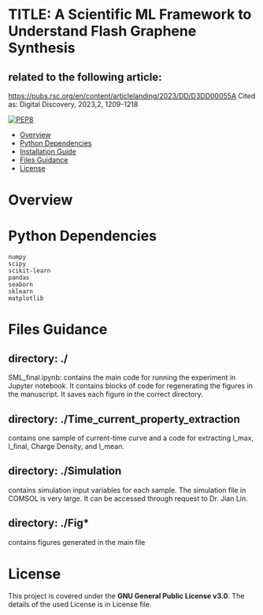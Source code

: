 ﻿# TITLE: A Scientific ML Framework to Understand Flash Graphene Synthesis 
## related to the following article: 
https://pubs.rsc.org/en/content/articlelanding/2023/DD/D3DD00055A
Cited as: Digital Discovery, 2023,2, 1209-1218

[![PEP8](https://img.shields.io/badge/code%20style-pep8-orange.svg)](https://www.python.org/dev/peps/pep-0008/)

- [Overview](#overview)
- [Python Dependencies](#Python-dependencies)
- [Installation Guide](#installation-guide)
- [Files Guidance](#files-guidance)
- [License](#license)

# Overview


# Python Dependencies

```
numpy
scipy
scikit-learn
pandas
seaborn
sklearn
matplotlib
```

# Files Guidance

## directory: ./
SML_final.ipynb: contains the main code for running the experiment in Jupyter notebook. It contains blocks of code for regenerating the figures in the manuscript. It saves each figure in the correct directory. 

## directory: ./Time_current_property_extraction
contains one sample of current-time curve and a code for extracting I_max, I_final, Charge Density, and I_mean. 
## directory: ./Simulation 
contains simulation input variables for each sample. The simulation file in COMSOL is very large. It can be accessed through request to Dr. Jian Lin. 
## directory: ./Fig*
contains figures generated in the main file 


# License
This project is covered under the **GNU General Public License v3.0**.  The details of the used License is in License file. 
